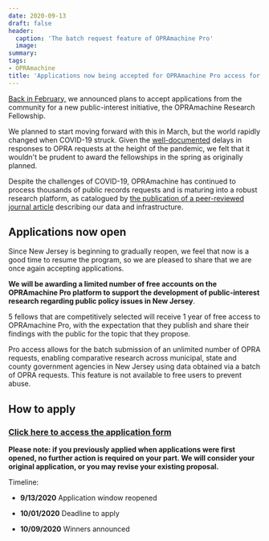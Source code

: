 ```yaml
---
date: 2020-09-13
draft: false
header:
  caption: 'The batch request feature of OPRAmachine Pro'
  image:
summary:
tags:
- OPRAmachine
title: 'Applications now being accepted for OPRAmachine Pro access for public-interest & scholarly research'
---
```


[Back in February,](https://blog.opramachine.com/opramachine-research-fellowship/) we announced plans to accept applications from the community for a new public-interest initiative, the OPRAmachine Research Fellowship.

We planned to start moving forward with this in March, but the world rapidly changed when COVID-19 struck. Given the [well-documented](https://www.app.com/story/news/new-jersey/2020/05/17/nj-coronavirus-state-keeps-records-secret-covid-19-response/3086578001/) delays in responses to OPRA requests at the height of the pandemic, we felt that it wouldn't be prudent to award the fellowships in the spring as originally planned.

Despite the challenges of COVID-19, OPRAmachine has continued to process thousands of public records requests and is maturing into a robust research platform, as catalogued by [the publication of a peer-reviewed journal article](https://doi.org/10.1016/j.dib.2020.106265) describing our data and infrastructure.

## Applications now open

Since New Jersey is beginning to gradually reopen, we feel that now is a good time to resume the program, so we are pleased to share that we are once again accepting applications.

**We will be awarding a limited number of free accounts on the OPRAmachine Pro platform to support the development of public-interest research regarding public policy issues in New Jersey**. 

5 fellows that are competitively selected will receive 1 year of free access to OPRAmachine Pro, with the expectation that they publish and share their findings with the public for the topic that they propose.

Pro access allows for the batch submission of an unlimited number of OPRA requests, enabling comparative research across municipal, state and county government agencies in New Jersey using data obtained via a batch of OPRA requests. This feature is not available to free users to prevent abuse.

## How to apply

### [Click here to access the application form](https://docs.google.com/forms/d/1ctDCNPnJaAwoR44X1acJDVGtmH120_5aFDl7DnHmn10/prefill)

**Please note: if you previously applied when applications were first opened, no further action is required on your part. We will consider your original application, or you may revise your existing proposal.**

Timeline:

- **9/13/2020** Application window reopened

- **10/01/2020** Deadline to apply

- **10/09/2020** Winners announced
